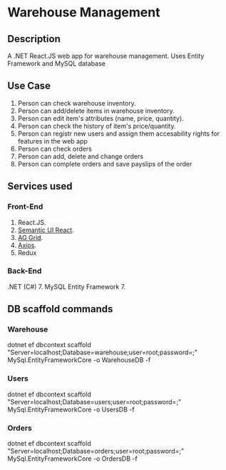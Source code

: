 # Warehouse Management

## Description
A .NET React.JS web app for warehouse management. Uses Entity Framework and MySQL database

## Use Case
1. Person can check warehouse inventory.
2. Person can add/delete items in warehouse inventory.
3. Person can edit item's attributes (name, price, quantity).
4. Person can check the history of item's price/quantity.
5. Person can registr new users and assign them accesability rights for features in the web app
6. Person can check orders
7. Person can add, delete and change orders
8. Person can complete orders and save payslips of the order

## Services used
### Front-End
1. React.JS.
2. [Semantic UI React](https://react.semantic-ui.com/).
3. [AG Grid](https://www.ag-grid.com/react-data-grid/getting-started/).
4. [Axios](https://www.npmjs.com/package/react-axios).
5. Redux
### Back-End
.NET (C#) 7.
MySQL Entity Framework 7.

## DB scaffold commands
### Warehouse
dotnet ef dbcontext scaffold "Server=localhost;Database=warehouse;user=root;password=;" MySql.EntityFrameworkCore -o WarehouseDB -f
### Users
dotnet ef dbcontext scaffold "Server=localhost;Database=users;user=root;password=;" MySql.EntityFrameworkCore -o UsersDB -f
### Orders
dotnet ef dbcontext scaffold "Server=localhost;Database=orders;user=root;password=;" MySql.EntityFrameworkCore -o OrdersDB -f
